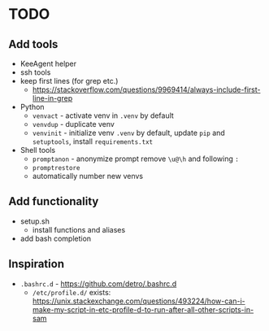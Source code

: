 # TODO

## Add tools

- KeeAgent helper
- ssh tools
- keep first lines (for grep etc.)
  - <https://stackoverflow.com/questions/9969414/always-include-first-line-in-grep>
- Python
  - `venvact` - activate venv in `.venv` by default
  - `venvdup` - duplicate venv
  - `venvinit` - initialize venv `.venv` by default, update `pip` and `setuptools`, install `requirements.txt`
- Shell tools
  - `promptanon` - anonymize prompt remove `\u@\h` and following `:`
  - `promptrestore`
  - automatically number new venvs

## Add functionality

- setup.sh
  - install functions and aliases
- add bash completion

## Inspiration

- `.bashrc.d` - <https://github.com/detro/.bashrc.d>
  - `/etc/profile.d/` exists: <https://unix.stackexchange.com/questions/493224/how-can-i-make-my-script-in-etc-profile-d-to-run-after-all-other-scripts-in-sam>
